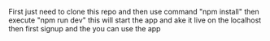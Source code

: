 First just need to clone this repo and then use command
"npm install"
then execute
"npm run dev"
this will start the app and ake it live on the localhost
then first signup and the you can use the app
